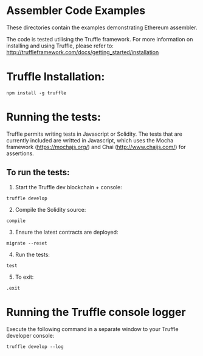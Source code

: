 # Assembler Code Examples

These directories contain the examples demonstrating Ethereum
assembler.

The code is tested utilising the Truffle framework.  For more information 
on installing and using Truffle, please 
refer to: http://truffleframework.com/docs/getting_started/installation


# Truffle Installation:
```
npm install -g truffle
```

# Running the tests:
Truffle permits writing tests in Javascript or Solidity.  The tests that 
are currently included are writted in Javascript, which uses the 
Mocha framework (https://mochajs.org/) and 
Chai (http://www.chaijs.com/) for assertions.

## To run the tests:
1. Start the Truffle dev blockchain + console:
```
truffle develop
```

2. Compile the Solidity source:
```
compile
```

3. Ensure the latest contracts are deployed:
```
migrate --reset
```

4. Run the tests:
```
test
```

5. To exit:
```
.exit
```


# Running the Truffle console logger
Execute the following command in a separate window to your Truffle developer console:
```
truffle develop --log
```
